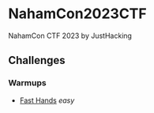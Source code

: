 # NahamCon2023CTF
NahamCon CTF 2023 by JustHacking

## Challenges

### Warmups

* [Fast Hands](Fast-Hands/readme.md) <em>easy</em>

